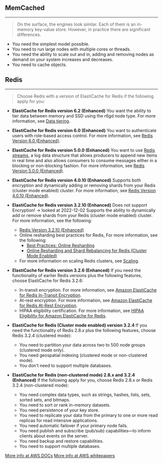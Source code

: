 ## MemCached
---
> On the surface, the engines look similar. Each of them is an in-memory key-value store. However, in practice there are significant differences.

-   You need the simplest model possible.
-   You need to run large nodes with multiple cores or threads.
-   You need the ability to scale out and in, adding and removing nodes as demand on your system increases and decreases.
-   You need to cache objects.

## Redis
---
>Choose Redis with a version of ElastiCache for Redis if the following apply for you:

-   **ElastiCache for Redis version 6.2 (Enhanced)**
    You want the ability to tier data between memory and SSD using the r6gd node type. For more information, see [Data tiering](https://docs.aws.amazon.com/AmazonElastiCache/latest/red-ug/data-tiering.html).
    
-   **ElastiCache for Redis version 6.0 (Enhanced)**
    You want to authenticate users with role-based access control.
    For more information, see [Redis Version 6.0 (Enhanced)](https://docs.aws.amazon.com/AmazonElastiCache/latest/red-ug/supported-engine-versions.html#redis-version-6.0).
    
-   **ElastiCache for Redis version 5.0.0 (Enhanced)**
    You want to use [Redis streams](https://redis.io/topics/streams-intro), a log data structure that allows producers to append new items in real time and also allows consumers to consume messages either in a blocking or non-blocking fashion.
    For more information, see [Redis Version 5.0.0 (Enhanced)](https://docs.aws.amazon.com/AmazonElastiCache/latest/red-ug/supported-engine-versions.html#redis-version-5-0).
    
-   **ElastiCache for Redis version 4.0.10 (Enhanced)**
    Supports both encryption and dynamically adding or removing shards from your Redis (cluster mode enabled) cluster.
    For more information, see [Redis Version 4.0.10 (Enhanced)](https://docs.aws.amazon.com/AmazonElastiCache/latest/red-ug/supported-engine-versions.html#redis-version-4-0-10).
    
-   **ElastiCache for Redis version 3.2.10 (Enhanced)**
	Does not support Encryption! -> looked at 2022-12-02
    Supports the ability to dynamically add or remove shards from your Redis (cluster mode enabled) cluster.
	For more information, see the following:
	-   [Redis Version 3.2.10 (Enhanced)](https://docs.aws.amazon.com/AmazonElastiCache/latest/red-ug/supported-engine-versions.html#redis-version-3-2-10)
	-   Online resharding best practices for Redis, For more information, see the following:
	    -   [Best Practices: Online Resharding](https://docs.aws.amazon.com/AmazonElastiCache/latest/red-ug/best-practices-online-resharding.html)
	    -   [Online Resharding and Shard Rebalancing for Redis (Cluster Mode Enabled)](https://docs.aws.amazon.com/AmazonElastiCache/latest/red-ug/redis-cluster-resharding-online.html)
	-   For more information on scaling Redis clusters, see [Scaling](https://docs.aws.amazon.com/AmazonElastiCache/latest/red-ug/Scaling.html).

-   **ElastiCache for Redis version 3.2.6 (Enhanced)**
    If you need the functionality of earlier Redis versions plus the following features, choose ElastiCache for Redis 3.2.6:
    -   In-transit encryption. For more information, see [Amazon ElastiCache for Redis In-Transit Encryption](https://docs.aws.amazon.com/AmazonElastiCache/latest/red-ug/in-transit-encryption.html).
    -   At-rest encryption. For more information, see [Amazon ElastiCache for Redis At-Rest Encryption](https://docs.aws.amazon.com/AmazonElastiCache/latest/red-ug/at-rest-encryption.html).
    -   HIPAA eligibility certification. For more information, see [HIPAA Eligibility for Amazon ElastiCache for Redis](https://docs.aws.amazon.com/AmazonElastiCache/latest/red-ug/elasticache-compliance-hipaa.html).
    
-   **ElastiCache for Redis (Cluster mode enabled) version 3.2.4**
    If you need the functionality of Redis 2.8.x plus the following features, choose Redis 3.2.4 (clustered mode):
    -   You need to partition your data across two to 500 node groups (clustered mode only).
    -   You need geospatial indexing (clustered mode or non-clustered mode).
    -   You don't need to support multiple databases.
    
-   **ElastiCache for Redis (non-clustered mode) 2.8.x and 3.2.4 (Enhanced)**
    If the following apply for you, choose Redis 2.8.x or Redis 3.2.4 (non-clustered mode):
    -   You need complex data types, such as strings, hashes, lists, sets, sorted sets, and bitmaps.
    -   You need to sort or rank in-memory datasets.
    -   You need persistence of your key store.
    -   You need to replicate your data from the primary to one or more read replicas for read intensive applications.
    -   You need automatic failover if your primary node fails.
    -   You need publish and subscribe (pub/sub) capabilities—to inform clients about events on the server.
    -   You need backup and restore capabilities.
    -   You need to support multiple databases.


[More info at AWS DOCs](https://aws.amazon.com/elasticache/redis-vs-memcached/)
[More info at AWS whitepapers](https://d0.awsstatic.com/whitepapers/performance-at-scale-with-amazon-elasticache.pdf)